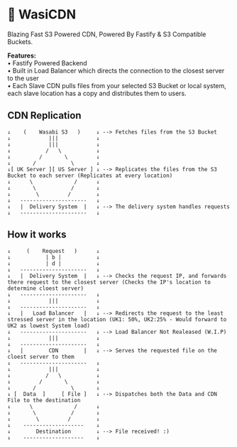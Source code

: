 # 🚀 WasiCDN
Blazing Fast S3 Powered CDN, Powered By Fastify & S3 Compatible Buckets.

**Features:**<br>
• Fastify Powered Backend<br>
• Built in Load Balancer which directs the connection to the closest server to the user<br>
• Each Slave CDN pulls files from your selected S3 Bucket or local system, each slave location has a copy and distributes them to users.

## CDN Replication
```
↓    (    Wasabi S3   )     ↓ --> Fetches files from the S3 Bucket
↓            |||            ↓
↓            |||            ↓
↓           /   \           ↓
↓         /       \         ↓
↓       /           \       ↓
↓[ UK Server ][ US Server ] ↓ --> Replicates the files from the S3 Bucket to each server (Replicates at every location) 
↓      \             /      ↓
↓       \           /       ↓
↓        \         /        ↓
↓   ---------------------   ↓
↓   |  Delivery System  |   ↓ --> The delivery system handles requests
↓   ---------------------   ↓
```

## How it works
```
↓     (    Request   )      ↓
↓           | b |           ↓
↓           | d |           ↓
↓   ---------------------   ↓
↓   |  Delivery System  |   ↓ --> Checks the request IP, and forwards there request to the closest server (Checks the IP's location to determine cloest server)
↓   ---------------------   ↓
↓            |||            ↓
↓   ---------------------   ↓
↓   |   Load Balancer   |   ↓ --> Redirects the request to the least stressed server in the location (UK1: 50%, UK2:25% - Would forward to UK2 as lowest System load)
↓   ---------------------   ↓ --> Load Balancer Not Realeased (W.I.P) 
↓            |||            ↓
↓   ---------------------   ↓
↓   |        CDN        |   ↓ --> Serves the requested file on the cloest server to them
↓   ---------------------   ↓
↓            |||            ↓
↓           /   \           ↓
↓         /       \         ↓
↓       /           \       ↓
↓ [  Data  ]     [ File ]   ↓ --> Dispatches both the Data and CDN File to the destination 
↓      \             /      ↓
↓       \           /       ↓
↓        \         /        ↓
↓    -------------------    ↓
↓        Destination        ↓ --> File received! :)
↓    -------------------    ↓
